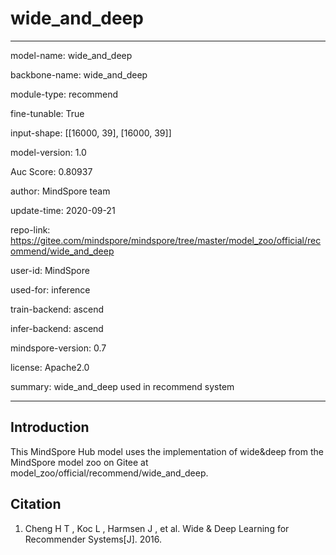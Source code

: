 # wide_and_deep

---

model-name: wide_and_deep

backbone-name: wide_and_deep

module-type: recommend

fine-tunable: True

input-shape: [[16000, 39], [16000, 39]]

model-version: 1.0

Auc Score: 0.80937

author: MindSpore team

update-time: 2020-09-21

repo-link: <https://gitee.com/mindspore/mindspore/tree/master/model_zoo/official/recommend/wide_and_deep>

user-id: MindSpore

used-for: inference

train-backend: ascend

infer-backend: ascend

mindspore-version: 0.7

license: Apache2.0

summary: wide_and_deep used in recommend system

---

## Introduction

This MindSpore Hub model uses the implementation of wide&deep from the MindSpore model zoo on Gitee at model_zoo/official/recommend/wide_and_deep.

## Citation

1. Cheng H T , Koc L , Harmsen J , et al. Wide & Deep Learning for Recommender Systems[J]. 2016.
